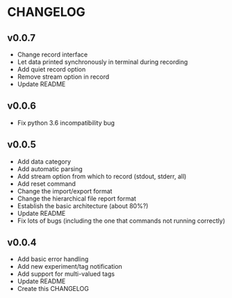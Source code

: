 # CHANGELOG

## v0.0.7
- Change record interface
- Let data printed synchronously in terminal during recording
- Add quiet record option
- Remove stream option in record
- Update README


## v0.0.6
- Fix python 3.6 incompatibility bug


## v0.0.5
- Add data category
- Add automatic parsing
- Add stream option from which to record (stdout, stderr, all)
- Add reset command
- Change the import/export format
- Change the hierarchical file report format
- Establish the basic architecture (about 80%?)
- Update README
- Fix lots of bugs (including the one that commands not running correctly)


## v0.0.4
- Add basic error handling
- Add new experiment/tag notification
- Add support for multi-valued tags
- Update README
- Create this CHANGELOG
